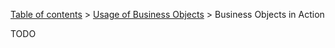 [Table of contents](tutorial-toc.html) > [Usage of Business Objects](tutorial-usage.html) > Business Objects in Action

TODO
